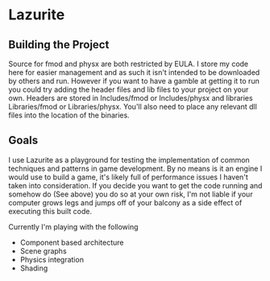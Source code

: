 # Lazurite

## Building the Project
Source for fmod and physx are both restricted by EULA. I store my code here for easier management
and as such it isn't intended to be downloaded by others and run. However if you want to have a gamble at getting it to run you
could try adding the header files and lib files to your project on your own. Headers are stored in Includes/fmod or Includes/physx
and libraries Libraries/fmod or Libraries/physx. You'll also need to place any relevant dll files into the location of the
binaries.

## Goals
I use Lazurite as a playground for testing the implementation of common techniques and patterns in game development.
By no means is it an engine I would use to build a game, it's likely full of performance issues I haven't taken into
consideration. If you decide you want to get the code running and somehow do (See above) you do so at your own risk, I'm
not liable if your computer grows legs and jumps off of your balcony as a side effect of executing this built code.

Currently I'm playing with the following
* Component based architecture
* Scene graphs
* Physics integration
* Shading
